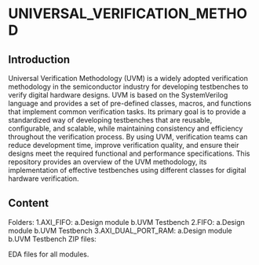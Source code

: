 # UNIVERSAL_VERIFICATION_METHOD
## Introduction
Universal Verification Methodology (UVM) is a widely adopted verification methodology in the semiconductor industry for developing testbenches to verify digital hardware designs. UVM is based on the SystemVerilog language and provides a set of pre-defined classes, macros, and functions that implement common verification tasks. Its primary goal is to provide a standardized way of developing testbenches that are reusable, configurable, and scalable, while maintaining consistency and efficiency throughout the verification process. By using UVM, verification teams can reduce development time, improve verification quality, and ensure their designs meet the required functional and performance specifications. This repository provides an overview of the UVM methodology, its implementation of effective testbenches using different classes for digital hardware verification.
## Content
Folders:
1.AXI_FIFO: 
  a.Design module 
  b.UVM Testbench
2.FIFO:
  a.Design module
  b.UVM Testbench
3.AXI_DUAL_PORT_RAM:
  a.Design module
  b.UVM Testbench
ZIP files:

EDA files for all modules.
  
  



  
  

  

  
  



